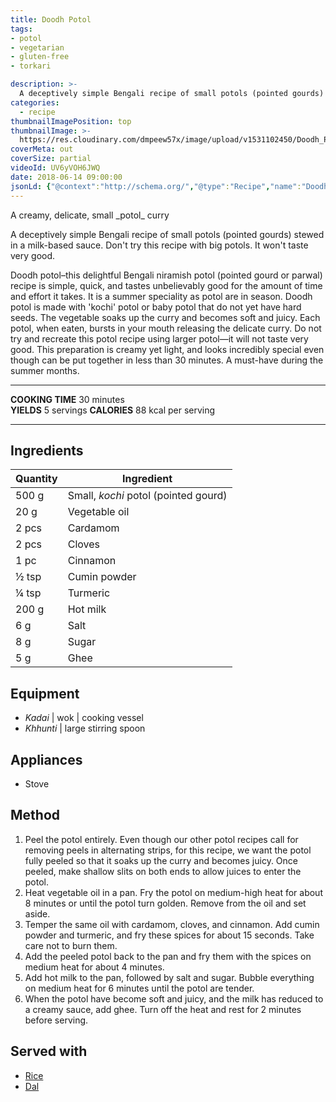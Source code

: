 ```yaml
---
title: Doodh Potol
tags:
- potol
- vegetarian
- gluten-free
- torkari

description: >-
  A deceptively simple Bengali recipe of small potols (pointed gourds) stewed in a milk-based sauce.
categories:
  - recipe
thumbnailImagePosition: top
thumbnailImage: >-
  https://res.cloudinary.com/dmpeew57x/image/upload/v1531102450/Doodh_Potol16x9_h6q598.png
coverMeta: out
coverSize: partial
videoId: UV6yVOH6JWQ
date: 2018-06-14 09:00:00
jsonLd: {"@context":"http://schema.org/","@type":"Recipe","name":"Doodh Potol","author":"Bong Eats","image":"https://res.cloudinary.com/dmpeew57x/image/upload/v1531102450/Doodh_Potol16x9_h6q598.png","description":"A deceptively simple Bengali recipe of small potols (pointed gourds) stewed in a milk-based sauce.","prepTime":"PT15M","totalTime":"PT30M","recipeYield":"5 servings", "nutrition":{"@type":"NutritionInformation","servingSize":"5 servings","calories":"88 calories"}, "recipeIngredient":["500 g Small, kochi potol (pointed gourd)", "20 g Vegetable oil", "2 pcs Cardamom", "2 pcs Cloves", "1 pc Cinnamon", "½ tsp Cumin powder", "¼ tsp Turmeric", "200 g Hot milk", "6 g Salt", "8 g Sugar", "5 g Ghee"],"recipeInstructions":["1. Peel the potol entirely. Even though our other potol recipes call for removing peels in alternating strips, for this recipe, we want the potol fully peeled so that it soaks up the curry and becomes juicy. Once peeled, make shallow slits on both ends to allow juices to enter the potol.", "2. Heat vegetable oil in a pan. Fry the potol on medium-high heat for about 8 minutes or until the potol turn golden. Remove from the oil and set aside.", "3. Temper the same oil with cardamom, cloves, and cinnamon. Add cumin powder and turmeric, and fry these spices for about 15 seconds. Take care not to burn them.", "4. Add the peeled potol back to the pan and fry them with the spices on medium heat for about 4 minutes.", "5. Add hot milk to the pan, followed by salt and sugar. Bubble everything on medium heat for 6 minutes until the potol are tender.", "6. When the potol have become soft and juicy, and the milk has reduced to a creamy sauce, add ghee. Turn off the heat and rest for 2 minutes before serving."]}
---
```





<p class="post-byline">A creamy, delicate, small _potol_ curry</p>

<p class="post-intro">A deceptively simple Bengali recipe of small potols (pointed gourds) stewed in a milk-based sauce. Don't try this recipe with big potols. It won't taste very good.</p>

<!-- more -->

<span class="dropcap">D</span>oodh potol–this delightful Bengali niramish potol (pointed gourd or parwal) recipe is simple, quick, and tastes unbelievably good for the amount of time and effort it takes. It is a summer speciality as potol are in season. Doodh potol is made with 'kochi' potol or baby potol that do not yet have hard seeds. The vegetable soaks up the curry and becomes soft and juicy. Each potol, when eaten, bursts in your mouth releasing the delicate curry. Do not try and recreate this potol recipe using larger potol—it will not taste very good. This preparation is creamy yet light, and looks incredibly special even though can be put together in less than 30 minutes. A must-have during the summer months.


***

**COOKING TIME** 30 minutes   
**YIELDS** 5 servings
**CALORIES** 88 kcal per serving
***

## Ingredients
| Quantity | Ingredient                           | 
|----------|--------------------------------------|
|    500 g | Small, _kochi_ potol (pointed gourd) |
|     20 g | Vegetable oil                        |
|    2 pcs | Cardamom                             |
|    2 pcs | Cloves                               |
|     1 pc | Cinnamon                             |
|    ½ tsp | Cumin powder                         |
|    ¼ tsp | Turmeric                             |
|    200 g | Hot milk                             |
|      6 g | Salt                                 |
|      8 g | Sugar                                |
|      5 g | Ghee                                 |



## Equipment
- _Kadai_ | wok | cooking vessel
- _Khhunti_ | large stirring spoon


## Appliances
- Stove

## Method

1. Peel the potol entirely. Even though our other potol recipes call for removing peels in alternating strips, for this recipe, we want the potol fully peeled so that it soaks up the curry and becomes juicy. Once peeled, make shallow slits on both ends to allow juices to enter the potol.
2. Heat vegetable oil in a pan. Fry the potol on medium-high heat for about 8 minutes or until the potol turn golden. Remove from the oil and set aside.
3. Temper the same oil with cardamom, cloves, and cinnamon. Add cumin powder and turmeric, and fry these spices for about 15 seconds. Take care not to burn them. 
4. Add the peeled potol back to the pan and fry them with the spices on medium heat for about 4 minutes.
5. Add hot milk to the pan, followed by salt and sugar. Bubble everything on medium heat for 6 minutes until the potol are tender. 
6. When the potol have become soft and juicy, and the milk has reduced to a creamy sauce, add ghee. Turn off the heat and rest for 2 minutes before serving.


## Served with
- [Rice](/how-to/cook-the-perfect-rice/)
- [Dal](/tags/dal/)